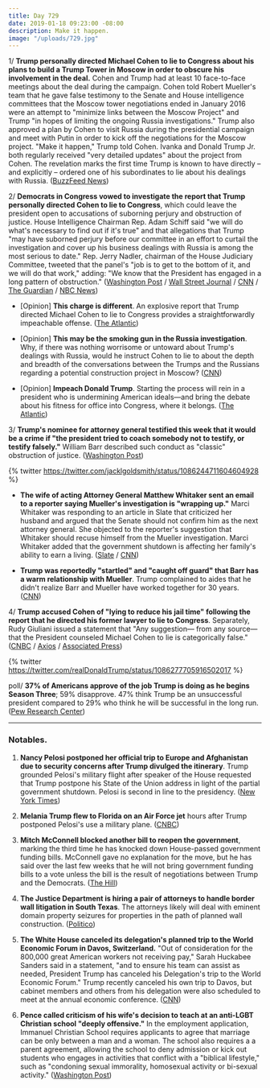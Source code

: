 ```yaml
---
title: Day 729
date: 2019-01-18 09:23:00 -08:00
description: Make it happen.
image: "/uploads/729.jpg"
---
```


1/ **Trump personally directed Michael Cohen to lie to Congress about his plans to build a Trump Tower in Moscow in order to obscure his involvement in the deal.** Cohen and Trump had at least 10 face-to-face meetings about the deal during the campaign. Cohen told Robert Mueller's team that he gave false testimony to the Senate and House intelligence committees that the Moscow tower negotiations ended in January 2016 were an attempt to "minimize links between the Moscow Project" and Trump "in hopes of limiting the ongoing Russia investigations." Trump also approved a plan by Cohen to visit Russia during the presidential campaign and meet with Putin in order to kick off the negotiations for the Moscow project. "Make it happen," Trump told Cohen. Ivanka and Donald Trump Jr. both regularly received "very detailed updates" about the project from Cohen. The revelation marks the first time Trump is known to have directly – and explicitly – ordered one of his subordinates to lie about his dealings with Russia. ([BuzzFeed News](https://www.buzzfeednews.com/article/jasonleopold/trump-russia-cohen-moscow-tower-mueller-investigation))

2/ **Democrats in Congress vowed to investigate the report that Trump personally directed Cohen to lie to Congress**, which could leave the president open to accusations of suborning perjury and obstruction of justice. House Intelligence Chairman Rep. Adam Schiff said "we will do what's necessary to find out if it's true" and that allegations that Trump "may have suborned perjury before our committee in an effort to curtail the investigation and cover up his business dealings with Russia is among the most serious to date." Rep. Jerry Nadler, chairman of the House Judiciary Committee, tweeted that the panel's "job is to get to the bottom of it, and we will do that work," adding: "We know that the President has engaged in a long pattern of obstruction." ([Washington Post](https://www.washingtonpost.com/powerpost/democrats-vow-aggressive-investigations-into-report-that-trump-directed-cohen-to-lie-to-congress/2019/01/18/9ac53612-1b29-11e9-8813-cb9dec761e73_story.html) / [Wall Street Journal](https://www.wsj.com/articles/lawmakers-to-investigate-report-that-trump-directed-cohen-to-lie-to-congress-11547818574) / [CNN](https://www.cnn.com/2019/01/18/politics/democrats-report-trump-michael-cohen-congress-impeachment/index.html) / [The Guardian](https://www.theguardian.com/us-news/2019/jan/18/trump-michael-cohen-lie-congress-moscow-project-democrats) / [NBC News](https://www.nbcnews.com/politics/donald-trump/dems-vow-action-after-report-trump-directed-cohen-lie-about-n960156))

* \[Opinion\] **This charge is different**. An explosive report that Trump directed Michael Cohen to lie to Congress provides a straightforwardly impeachable offense. ([The Atlantic](https://www.theatlantic.com/ideas/archive/2019/01/trump-directing-cohen-lie-congress-impeachable/580756/))

* \[Opinion\] **This may be the smoking gun in the Russia investigation**. Why, if there was nothing worrisome or untoward about Trump's dealings with Russia, would he instruct Cohen to lie to about the depth and breadth of the conversations between the Trumps and the Russians regarding a potential construction project in Moscow? ([CNN](https://www.cnn.com/2019/01/18/politics/buzzfeed-trump-cohen-russia/index.html))

* \[Opinion\] **Impeach Donald Trump**. Starting the process will rein in a president who is undermining American ideals—and bring the debate about his fitness for office into Congress, where it belongs. ([The Atlantic](https://www.theatlantic.com/magazine/archive/2019/03/impeachment-trump/580468/))

3/ **Trump's nominee for attorney general testified this week that it would be a crime if "the president tried to coach somebody not to testify, or testify falsely."** William Barr described such conduct as "classic" obstruction of justice. ([Washington Post](https://www.washingtonpost.com/nation/2019/01/18/trump-reportedly-told-michael-cohen-lie-his-own-attorney-general-pick-testified-thats-crime/))

{% twitter https://twitter.com/jacklgoldsmith/status/1086244711604604928 %}

* **The wife of acting Attorney General Matthew Whitaker sent an email to a reporter saying Mueller's investigation is "wrapping up."** Marci Whitaker was responding to an article in Slate that criticized her husband and argued that the Senate should not confirm him as the next attorney general. She objected to the reporter's suggestion that Whitaker should recuse himself from the Mueller investigation. Marci Whitaker added that the government shutdown is affecting her family's ability to earn a living. ([Slate](https://slate.com/news-and-politics/2019/01/marci-whitaker-email-matthew-whitaker-attorney-general.html) / [CNN](https://www.cnn.com/2019/01/17/politics/marci-whitaker-trump-mueller/index.html))

* **Trump was reportedly "startled" and "caught off guard" that Barr has a warm relationship with Mueller**. Trump complained to aides that he didn't realize Barr and Mueller have worked together for 30 years. ([CNN](https://www.cnn.com/2019/01/17/politics/donald-trump-william-barr-robert-mueller/index.html))

4/ **Trump accused Cohen of "lying to reduce his jail time" following the report that he directed his former lawyer to lie to Congress**. Separately, Rudy Giuliani issued a statement that "Any suggestion— from any source— that the President counseled Michael Cohen to lie is categorically false." ([CNBC](https://www.cnbc.com/2019/01/18/trump-accuses-michael-cohen-of-lying-to-reduce-his-jail-time-in-wake-of-buzzfeed-bombshell.html) / [Axios](https://www.axios.com/giuliani-denies-trump-directed-cohen-lie-congress-buzzfeed-39481c02-1b5b-426f-b093-445cff0377cd.html) / [Associated Press](https://www.apnews.com/d557d384a1db444d932fa52cfece7592))

{% twitter https://twitter.com/realDonaldTrump/status/1086277705916502017 %}

poll/ **37% of Americans approve of the job Trump is doing as he begins Season Three**; 59% disapprove. 47% think Trump be an unsuccessful president compared to 29% who think he will be successful in the long run. ([Pew Research Center](http://www.people-press.org/2019/01/18/trump-begins-third-year-with-low-job-approval-and-doubts-about-his-honesty/))

---

### Notables.

1. **Nancy Pelosi postponed her official trip to Europe and Afghanistan due to security concerns after Trump divulged the itinerary**. Trump grounded Pelosi's military flight after speaker of the House requested that Trump postpone his State of the Union address in light of the partial government shutdown. Pelosi is second in line to the presidency. ([New York Times](https://www.nytimes.com/2019/01/18/us/politics/pelosi-trip-trump.html))

2. **Melania Trump flew to Florida on an Air Force jet** hours after Trump postponed Pelosi's use a military plane. ([CNBC](https://www.cnbc.com/2019/01/17/trump-postpones-pelosis-overseas-trip-because-of-shutdown.html))

3. **Mitch McConnell blocked another bill to reopen the government**, marking the third time he has knocked down House-passed government funding bills. McConnell gave no explanation for the move, but he has said over the last few weeks that he will not bring government funding bills to a vote unless the bill is the result of negotiations between Trump and the Democrats. ([The Hill](https://thehill.com/blogs/floor-action/senate/425945-mcconnell-blocks-bill-to-reopen-most-of-government))

4. **The Justice Department is hiring a pair of attorneys to handle border wall litigation in South Texas**. The attorneys likely will deal with eminent domain property seizures for properties in the path of planned wall construction. ([Politico](https://www.politico.com/story/2019/01/17/doj-property-seizures-border-wall-1093736?nname=playbook&nid=0000014f-1646-d88f-a1cf-5f46b7bd0000&nrid=0000014e-f0fa-dd93-ad7f-f8ffe0400000&nlid=630318))

5. **The White House canceled its delegation's planned trip to the World Economic Forum in Davos, Switzerland.** "Out of consideration for the 800,000 great American workers not receiving pay," Sarah Huckabee Sanders said in a statement, "and to ensure his team can assist as needed, President Trump has canceled his Delegation's trip to the World Economic Forum." Trump recently canceled his own trip to Davos, but cabinet members and others from his delegation were also scheduled to meet at the annual economic conference. ([CNN](https://www.cnn.com/2019/01/17/politics/white-house-davos-cancel/index.html))

6. **Pence called criticism of his wife's decision to teach at an anti-LGBT Christian school "deeply offensive."** In the employment application, Immanuel Christian School requires applicants to agree that marriage can be only between a man and a woman. The school also requires a a parent agreement, allowing the school to deny admission or kick out students who engages in activities that conflict with a "biblical lifestyle," such as "condoning sexual immorality, homosexual activity or bi-sexual activity." ([Washington Post](https://www.washingtonpost.com/arts-entertainment/2019/01/18/pence-says-criticism-wifes-job-anti-lgbt-christian-school-is-deeply-offensive-us/))